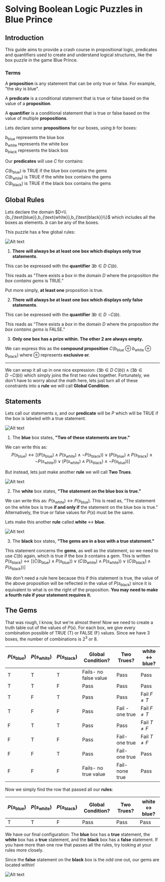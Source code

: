 # Solving Boolean Logic Puzzles in Blue Prince

## Introduction

This guide aims to provide a crash course in propositional logic, predicates and quantifiers used to create and understand logical structures, like the box puzzle in the game Blue Prince.

### Terms

A **proposition** is any statement that can be only $\text{true}$ or $\text{false}$. For example, "the sky is blue".

A **predicate** is a conditional statement that is $\text{true}$ or $\text{false}$ based on the value of a **proposition**.

A **quantifier** is a conditional statement that is $\text{true}$ or $\text{false}$ based on the value of multiple **propositions**.

Lets declare some **propositions** for our boxes, using $b$ for boxes:

$b_{\text{blue}}$ represents the blue box<br>
$b_{\text{white}}$ represents the white box<br>
$b_{\text{black}}$ represents the black box<br>

Our **predicates** will use $C$ for contains:

$C(b_{\text{blue}})$ is TRUE if the blue box contains the gems<br>
$C(b_{\text{white}})$ is TRUE if the white box contains the gems<br>
$C(b_{\text{black}})$ is TRUE if the black box contains the gems<br>

## Global Rules

Lets declare the domain $D=\\{b_{\text{blue}},b_{\text{white}},b_{\text{black}}\\}$ which includes all the boxes as elements. $b$ can be any of the boxes.

This puzzle has a few global rules:

![Alt text](global-rules.png)

1. **There will always be at least one box which displays only true statements**.

This can be expressed with the **quantifier** $∃b∈D\ C(b)$.

This reads as "There exists a *box* in the domain $D$ where the proposition *the box contains gems* is TRUE." 

Put more simply, **at least one** proposition is true.

2. **There will always be at least one box which displays only false statements**.

This can be expressed with the **quantifier** $∃b∈D\ \neg C(b)$.

This reads as "There exists a *box* in the domain $D$ where the proposition *the box contains gems* is FALSE." 

3. **Only one box has a prize within. The other 2 are always empty.**

We can express this as the **compound proposition** $C(b_{\text{blue}} \oplus  b_{\text{white}} \oplus b_{\text{black}}$) where $\oplus$ represents **exclusive or**. 

---

We can wrap it all up in one nice expression: $(∃b∈D\ C(b)) \wedge (∃b∈D\ \neg C(b))$ which simply joins the first two rules together. Fortunately, we don't have to worry about the math here, lets just turn all of these constraints into a **rule** we will call **Global Condition**. 

## Statements

Lets call our statements $s$, and our **predicate** will be $P$ which will be TRUE if the box is labeled with a true statement.

![Alt text](blue-box.png)

1. The **blue** box states, **"Two of these statements are true."**

We can write this as: $$P(s_{\text{blue}})↔[(P(s_{\text{blue}})∧P(s_{\text{white}})∧¬P(s_{\text{black}}))∨(P(s_{\text{blue}})∧P(s_{\text{black}})∧¬P(s_{\text{white}}))∨(P(s_{\text{white}})∧P(s_{\text{black}})∧¬P(s_{\text{blue}}))]$$

But instead, lets just make another **rule** we will call **Two Trues**.

![Alt text](white-box.png)

2. The **white** box states, **"The statement on the blue box is true."**

We can write this as: $P(s_{\text{white}})↔P(s_{\text{blue}})$.
This is read as, "The statement on the white box is true **if and only if** the statement on the blue box is true." 
Alternatively, the true or false values for $P(s)$ must be the same.

Lets make this another **rule** called **white** $\leftrightarrow$ **blue**.

![Alt text](black-box.png)

3. The **black** box states, **"The gems are in a box with a true statement."**

This statement concerns the **gems**, as well as the statement, so we need to use $C(b)$ again, which is true if the box $b$ contains a gem.
This is written $P(s_{\text{black}})↔[(C(b_{\text{blue}})∧P(s_{\text{blue}}))∨(C(b_{\text{white}})∧P(s_{\text{white}}))∨(C(b_{\text{black}})∧P(s_{\text{black}}))]$

We don't need a rule here because this if this statement is true, the value of the above proposition will be reflected in the value of $P(s_\text{black})$ since it is equivalent to what is on the right of the proposition. **You may need to make a fourth rule if your statement requires it.**

## The Gems

That was rough, I know, but we're almost there! Now we need to create a truth table out of the values of $P(s)$. For each box, we give every combination possible of TRUE (T) or FALSE (F) values. Since we have 3 boxes, the number of combinations is $2^3$ or 8.

| $P(s_{\text{blue}})$ | $P(s_\text{white})$ | $P(s_\text{black})$ | Global Condition?     | Two Trues?      | white $\leftrightarrow$ blue? |
| -------------------- | ------------------- | ------------------- | --------------------- | --------------- | ----------------------------- |
| T                    | T                   | T                   | Fails- no false value | Pass            | Pass                          |
| T                    | T                   | F                   | Pass                  | Pass            | Pass                          |
| T                    | F                   | T                   | Pass                  | Pass            | Fail $F\ne T$                 |
| T                    | F                   | F                   | Pass                  | Fail - one true | Fail $F\ne T$                 |
| F                    | T                   | T                   | Pass                  | Pass            | Fail $T\ne F$                 |
| F                    | T                   | F                   | Pass                  | Fail- one true  | Fail $T\ne F$                 |
| F                    | F                   | T                   | Pass                  | Fail- one true  | Pass                          |
| F                    | F                   | F                   | Fails- no true value  | Fail- none true | Pass                          |

Now we simply find the row that passed all our **rules**:

| $P(s_{\text{blue}})$ | $P(s_\text{white})$ | $P(s_\text{black})$ | Global Condition? | Two Trues? | white $\leftrightarrow$ blue? |
| -------------------- | ------------------- | ------------------- | ----------------- | ---------- | ---------------------- |
| T                    | T                   | F                   | Pass              | Pass       | Pass                   |

We have our final configuration: The **blue** box has a **true** statement, the **white** box has a **true** statement, and the **black** box has a **false** statement. If you have more than one row that passes all the rules, try looking at your rules more closely.

Since the **false** statement on the **black** box is the odd one out, our gems are located within!

![Alt text](gems.png)
